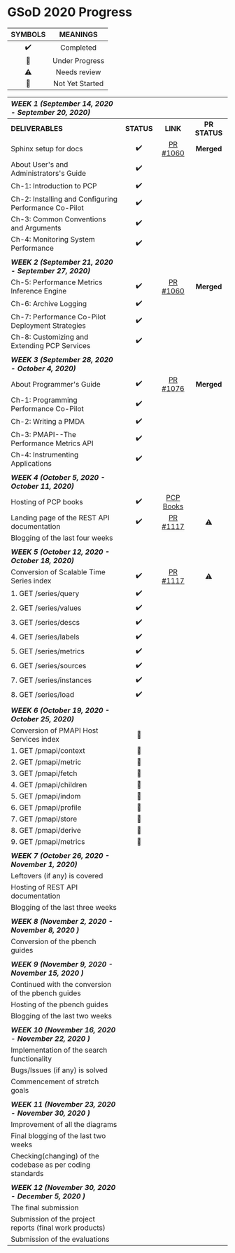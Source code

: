 # GSoD 2020 Progress

| SYMBOLS | MEANINGS |
|:-------:|:--------:|
| :heavy_check_mark: | Completed |
| :construction: | Under Progress |
| :warning: | Needs review |
| :red_circle: | Not Yet Started |




|   **_WEEK 1 (September 14, 2020 - September 20, 2020)_** |    |     |        |
|:---------------------------------|:---------------------:|:------------:|:-----------------:|
| **DELIVERABLES**               | **STATUS**            |  **LINK**  | **PR STATUS**   |
| Sphinx setup for docs            | :heavy_check_mark:    | [PR #1060](https://github.com/performancecopilot/pcp/pull/1060) | **Merged** |
| About User's and Administrators's Guide             | :heavy_check_mark:    |    |
| Ch-1: Introduction to PCP       | :heavy_check_mark: |
| Ch-2: Installing and Configuring Performance Co-Pilot | :heavy_check_mark: |
| Ch-3: Common Conventions and Arguments | :heavy_check_mark: |
| Ch-4: Monitoring System Performance | :heavy_check_mark: |
||||
|   **_WEEK 2 (September 21, 2020 - September 27, 2020)_** |    |    |   |
| Ch-5: Performance Metrics Inference Engine | :heavy_check_mark: | [PR #1060](https://github.com/performancecopilot/pcp/pull/1060) | **Merged** |
| Ch-6: Archive Logging | :heavy_check_mark: |
| Ch-7: Performance Co-Pilot Deployment Strategies | :heavy_check_mark: |
| Ch-8: Customizing and Extending PCP Services | :heavy_check_mark: |
| | | |
| **_WEEK 3 (September 28, 2020 - October 4, 2020)_** |    |    |   |
| About Programmer's Guide | :heavy_check_mark: | [PR #1076](https://github.com/performancecopilot/pcp/pull/1076) | **Merged** |
| Ch-1: Programming Performance Co-Pilot | :heavy_check_mark: |
| Ch-2: Writing a PMDA | :heavy_check_mark: |
| Ch-3: PMAPI--The Performance Metrics API | :heavy_check_mark: |
| Ch-4: Instrumenting Applications | :heavy_check_mark: |
| | | |
| **_WEEK 4 (October 5, 2020 - October 11, 2020)_** |    |    |   |
| Hosting of PCP books | :heavy_check_mark: | [PCP Books](https://pcp.readthedocs.io/en/latest/) | |
| Landing page of the REST API documentation | :heavy_check_mark: | [PR #1117](https://github.com/performancecopilot/pcp/pull/1117) | :warning:|
| Blogging of the last four weeks | | |
| | | |
| **_WEEK 5 (October 12, 2020 - October 18, 2020)_** |    |    |   |
| Conversion of Scalable Time Series index | :heavy_check_mark: | [PR #1117](https://github.com/performancecopilot/pcp/pull/1117) | :warning:|
| 1. GET /series/query| :heavy_check_mark: | | |
| 2. GET /series/values | :heavy_check_mark: | | |
| 3. GET /series/descs | :heavy_check_mark: | | |
| 4. GET /series/labels | :heavy_check_mark: | | |
| 5. GET /series/metrics | :heavy_check_mark: | | |
| 6. GET /series/sources | :heavy_check_mark: | | |
| 7. GET /series/instances | :heavy_check_mark: | | |
| 8. GET /series/load | :heavy_check_mark: | | |
| | | |
| **_WEEK 6 (October 19, 2020 - October 25, 2020)_** |    |    |   
| Conversion of PMAPI Host Services index | :construction: | | |
| 1. GET /pmapi/context | :construction: | | |
| 2. GET /pmapi/metric | :construction: | | |
| 3. GET /pmapi/fetch | :construction: | | |
| 4. GET /pmapi/children | :construction: | | |
| 5. GET /pmapi/indom | :construction: | | |
| 6. GET /pmapi/profile | :red_circle: |
| 7. GET /pmapi/store | :red_circle: |
| 8. GET /pmapi/derive | :red_circle: |
| 9. GET /pmapi/metrics | :red_circle: |
| | | |
| **_WEEK 7 (October 26, 2020 - November 1, 2020)_** |    |    |   |
| Leftovers (if any) is covered |
| Hosting of REST API documentation |
| Blogging of the last three weeks |
| | | |
| **_WEEK 8 (November 2, 2020 - November 8, 2020 )_** |    |    |   |
| Conversion of the pbench guides |
| | | |
| **_WEEK 9 (November 9, 2020 - November 15, 2020 )_** |    |    |   |
| Continued with the conversion of the pbench guides |
| Hosting of the pbench guides |
| Blogging of the last two weeks |
| | | |
| **_WEEK 10 (November 16, 2020 - November 22, 2020 )_** |    |    |   |
| Implementation of the search functionality |
| Bugs/Issues (if any) is solved |
| Commencement of stretch goals |
| | | |
| **_WEEK 11 (November 23, 2020 - November 30, 2020 )_** |    |    |   |
|Improvement of all the diagrams |
| Final blogging of the last two weeks |
| Checking(changing) of the codebase as per coding standards |
| | | |
| **_WEEK 12 (November 30, 2020 - December 5, 2020 )_** |    |    |   |
| The final submission |
| Submission of the project reports (final work products) |
| Submission of the evaluations |






















